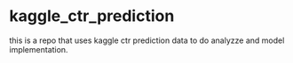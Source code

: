 # kaggle_ctr_prediction
this is a repo that uses kaggle ctr prediction data to do analyzze and model implementation.
